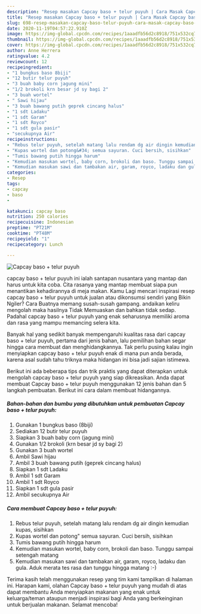 ```yaml
---
description: "Resep masakan Capcay baso + telur puyuh | Cara Masak Capcay baso + telur puyuh Yang Bikin Ngiler"
title: "Resep masakan Capcay baso + telur puyuh | Cara Masak Capcay baso + telur puyuh Yang Bikin Ngiler"
slug: 698-resep-masakan-capcay-baso-telur-puyuh-cara-masak-capcay-baso-telur-puyuh-yang-bikin-ngiler
date: 2020-11-19T04:57:22.910Z
image: https://img-global.cpcdn.com/recipes/1aaadfb56d2c8918/751x532cq70/capcay-baso-telur-puyuh-foto-resep-utama.jpg
thumbnail: https://img-global.cpcdn.com/recipes/1aaadfb56d2c8918/751x532cq70/capcay-baso-telur-puyuh-foto-resep-utama.jpg
cover: https://img-global.cpcdn.com/recipes/1aaadfb56d2c8918/751x532cq70/capcay-baso-telur-puyuh-foto-resep-utama.jpg
author: Anne Herrera
ratingvalue: 4.2
reviewcount: 12
recipeingredient:
- "1 bungkus baso 8biji"
- "12 butir telur puyuh"
- "3 buah baby corn jagung mini"
- "1/2 brokoli krn besar jd sy bagi 2"
- "3 buah wortel"
- " Sawi hijau"
- "3 buah bawang putih geprek cincang halus"
- "1 sdt Ladaku"
- "1 sdt Garam"
- "1 sdt Royco"
- "1 sdt gula pasir"
- "secukupnya Air"
recipeinstructions:
- "Rebus telur puyuh, setelah matang lalu rendam dg air dingin kemudian kupas, sisihkan"
- "Kupas wortel dan potong&#34; semua sayuran. Cuci bersih, sisihkan"
- "Tumis bawang putih hingga harum"
- "Kemudian masukan wortel, baby corn, brokoli dan baso. Tunggu sampai setengah matang"
- "Kemudian masukan sawi dan tambakan air, garam, royco, ladaku dan gula. Aduk merata tes rasa dan tunggu hingga matang :-)"
categories:
- Resep
tags:
- capcay
- baso
- 

katakunci: capcay baso  
nutrition: 250 calories
recipecuisine: Indonesian
preptime: "PT21M"
cooktime: "PT48M"
recipeyield: "1"
recipecategory: Lunch

---
```



![Capcay baso + telur puyuh](https://img-global.cpcdn.com/recipes/1aaadfb56d2c8918/751x532cq70/capcay-baso-telur-puyuh-foto-resep-utama.jpg)


capcay baso + telur puyuh ini ialah santapan nusantara yang mantap dan harus untuk kita coba. Cita rasanya yang mantap membuat siapa pun menantikan kehadirannya di meja makan.
Kamu Lagi mencari inspirasi resep capcay baso + telur puyuh untuk jualan atau dikonsumsi sendiri yang Bikin Ngiler? Cara Buatnya memang susah-susah gampang. andaikan keliru mengolah maka hasilnya Tidak Memuaskan dan bahkan tidak sedap. Padahal capcay baso + telur puyuh yang enak seharusnya memiliki aroma dan rasa yang mampu memancing selera kita.



Banyak hal yang sedikit banyak mempengaruhi kualitas rasa dari capcay baso + telur puyuh, pertama dari jenis bahan, lalu pemilihan bahan segar hingga cara membuat dan menghidangkannya. Tak perlu pusing kalau ingin menyiapkan capcay baso + telur puyuh enak di mana pun anda berada, karena asal sudah tahu triknya maka hidangan ini bisa jadi sajian istimewa.


Berikut ini ada beberapa tips dan trik praktis yang dapat diterapkan untuk mengolah capcay baso + telur puyuh yang siap dikreasikan. Anda dapat membuat Capcay baso + telur puyuh menggunakan 12 jenis bahan dan 5 langkah pembuatan. Berikut ini cara dalam membuat hidangannya.

<!--inarticleads1-->

##### Bahan-bahan dan bumbu yang dibutuhkan untuk pembuatan Capcay baso + telur puyuh:

1. Gunakan 1 bungkus baso (8biji)
1. Sediakan 12 butir telur puyuh
1. Siapkan 3 buah baby corn (jagung mini)
1. Gunakan 1/2 brokoli (krn besar jd sy bagi 2)
1. Gunakan 3 buah wortel
1. Ambil  Sawi hijau
1. Ambil 3 buah bawang putih (geprek cincang halus)
1. Siapkan 1 sdt Ladaku
1. Ambil 1 sdt Garam
1. Ambil 1 sdt Royco
1. Siapkan 1 sdt gula pasir
1. Ambil secukupnya Air




<!--inarticleads2-->

##### Cara membuat Capcay baso + telur puyuh:

1. Rebus telur puyuh, setelah matang lalu rendam dg air dingin kemudian kupas, sisihkan
1. Kupas wortel dan potong&#34; semua sayuran. Cuci bersih, sisihkan
1. Tumis bawang putih hingga harum
1. Kemudian masukan wortel, baby corn, brokoli dan baso. Tunggu sampai setengah matang
1. Kemudian masukan sawi dan tambakan air, garam, royco, ladaku dan gula. Aduk merata tes rasa dan tunggu hingga matang :-)




Terima kasih telah menggunakan resep yang tim kami tampilkan di halaman ini. Harapan kami, olahan Capcay baso + telur puyuh yang mudah di atas dapat membantu Anda menyiapkan makanan yang enak untuk keluarga/teman ataupun menjadi inspirasi bagi Anda yang berkeinginan untuk berjualan makanan. Selamat mencoba!
